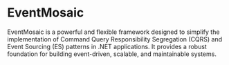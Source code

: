 # EventMosaic
EventMosaic is a powerful and flexible framework designed to simplify the implementation of Command Query Responsibility Segregation (CQRS) and Event Sourcing (ES) patterns in .NET applications. It provides a robust foundation for building event-driven, scalable, and maintainable systems.
